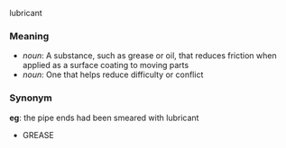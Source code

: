 lubricant
### Meaning
+ _noun_: A substance, such as grease or oil, that reduces friction when applied as a surface coating to moving parts
+ _noun_: One that helps reduce difficulty or conflict

### Synonym

__eg__: the pipe ends had been smeared with lubricant

+ GREASE


